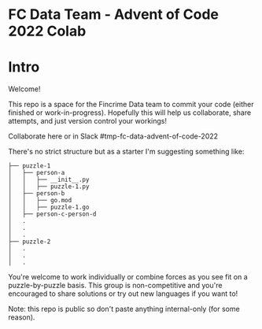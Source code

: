 #  FC Data Team - Advent of Code 2022 Colab

# Intro
Welcome!

This repo is a space for the Fincrime Data team to commit your code (either finished or work-in-progress). Hopefully this will help us 
collaborate, share attempts, and just version control your workings!

Collaborate here or in Slack #tmp-fc-data-advent-of-code-2022 

There's no strict structure but as a starter I'm suggesting something like: 

```
├── puzzle-1
│   ├── person-a
│   │   ├── __init__.py
│   │   ├── puzzle-1.py
│   ├── person-b
│   │   ├── go.mod
│   │   ├── puzzle-1.go
│   ├── person-c-person-d
│   .
│   .
│   .
├── puzzle-2
│   .
│   .
│   .
```

You're welcome to work individually or combine forces as you see fit on a puzzle-by-puzzle basis. This group is 
non-competitive and you're encouraged to share solutions or try out new languages if you want to! 


Note: this repo is public so don't paste anything internal-only (for some reason).

